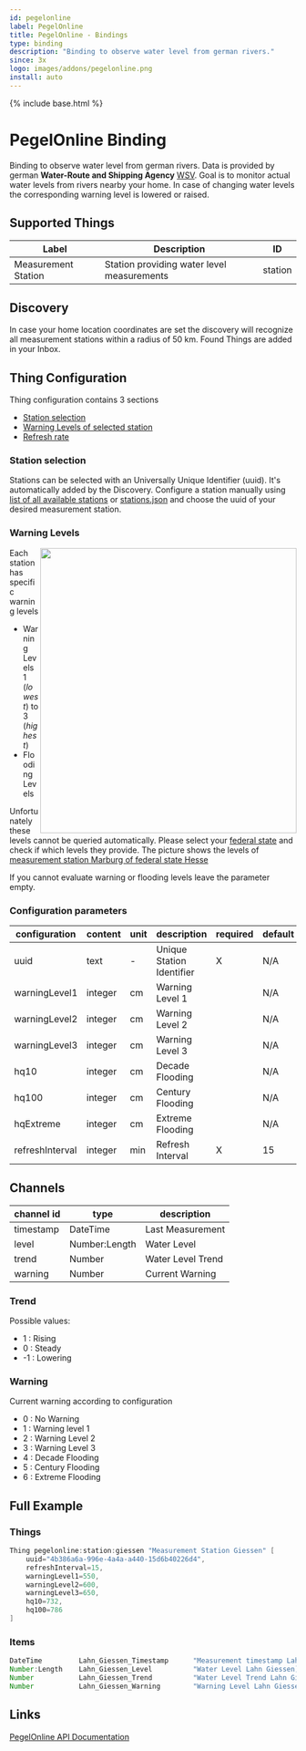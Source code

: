 ```yaml
---
id: pegelonline
label: PegelOnline
title: PegelOnline - Bindings
type: binding
description: "Binding to observe water level from german rivers."
since: 3x
logo: images/addons/pegelonline.png
install: auto
---
```


<!-- Attention authors: Do not edit directly. Please add your changes to the appropriate source repository -->

{% include base.html %}

# PegelOnline Binding

Binding to observe water level from german rivers.
Data is provided by german **Water-Route and Shipping Agency** [WSV](https://www.pegelonline.wsv.de/).
Goal is to monitor actual water levels from rivers nearby your home.
In case of changing water levels the corresponding warning level is lowered or raised.

## Supported Things

| Label               | Description                                                                     | ID      |
|---------------------|---------------------------------------------------------------------------------|---------|
| Measurement Station | Station providing water level measurements                                      | station |

## Discovery

In case your home location coordinates are set the discovery will recognize all measurement stations within a radius of 50 km.
Found Things are added in your Inbox.

## Thing Configuration

Thing configuration contains 3 sections

- [Station selection](station_selection)
- [Warning Levels of selected station](warning_levels)
- [Refresh rate](configuration_parameters)

### Station selection

Stations can be selected with an Universally Unique Identifier (uuid).
It's automatically added by the Discovery.
Configure a station manually using [list of all available stations](https://pegelonline.wsv.de/gast/pegeltabelle) or [stations.json](https://www.pegelonline.wsv.de/webservices/rest-api/v2/stations.json) and choose the uuid of your desired measurement station.

### Warning Levels

<img align="right" src="./doc/Marburg.png" width="450" height="500"/>

Each station has specific warning levels

- Warning Levels 1 (*lowest*) to 3 (*highest*)
- Flooding Levels

Unfortunately these levels cannot be queried automatically.
Please select your [federal state](https://www.hochwasserzentralen.de/) and check if which levels they provide.
The picture shows the levels of [measurement station Marburg of federal state Hesse](https://www.hlnug.de/static/pegel/wiskiweb2/stations/25830056/station.html?v=20210802152952)

If you cannot evaluate warning or flooding levels leave the parameter empty.

### Configuration parameters

| configuration    | content   | unit | description               | required | default |
|------------------|-----------|------|---------------------------|----------|---------|
| uuid             | text      |  -   | Unique Station Identifier |     X    | N/A     |
| warningLevel1    | integer   |  cm  | Warning Level 1           |          | N/A     |
| warningLevel2    | integer   |  cm  | Warning Level 2           |          | N/A     |
| warningLevel3    | integer   |  cm  | Warning Level 3           |          | N/A     |
| hq10             | integer   |  cm  | Decade Flooding           |          | N/A     |
| hq100            | integer   |  cm  | Century Flooding          |          | N/A     |
| hqExtreme        | integer   |  cm  | Extreme Flooding          |          | N/A     |
| refreshInterval  | integer   |  min | Refresh Interval          |     X    | 15      |

## Channels

| channel id           | type                 | description                    |
|----------------------|----------------------|--------------------------------|
| timestamp            | DateTime             | Last Measurement               |
| level                | Number:Length        | Water Level                    |
| trend                | Number               | Water Level Trend              |
| warning              | Number               | Current Warning                |

### Trend

Possible values:

- 1 : Rising
- 0 : Steady
- -1 : Lowering

### Warning

Current warning according to configuration

- 0 : No Warning
- 1 : Warning level 1
- 2 : Warning Level 2
- 3 : Warning Level 3
- 4 : Decade Flooding
- 5 : Century Flooding
- 6 : Extreme Flooding

## Full Example

### Things

```java
Thing pegelonline:station:giessen "Measurement Station Giessen" [
    uuid="4b386a6a-996e-4a4a-a440-15d6b40226d4",
    refreshInterval=15,
    warningLevel1=550,
    warningLevel2=600,
    warningLevel3=650,
    hq10=732,
    hq100=786
]
```

### Items

```java
DateTime         Lahn_Giessen_Timestamp      "Measurement timestamp Lahn Giessen"   {channel="pegelonline:station:giessen:timestamp" }
Number:Length    Lahn_Giessen_Level          "Water Level Lahn Giessen]"            {channel="pegelonline:station:giessen:level" }
Number           Lahn_Giessen_Trend          "Water Level Trend Lahn Giessen"       {channel="pegelonline:station:giessen:trend"}
Number           Lahn_Giessen_Warning        "Warning Level Lahn Giessen"           {channel="pegelonline:station:giessen:warning"}
```

## Links

[PegelOnline API Documentation](https://www.pegelonline.wsv.de/webservice/dokuRestapi#caching)
